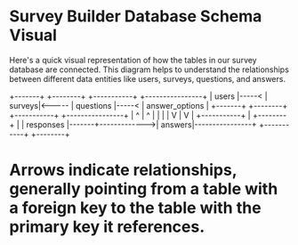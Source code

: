 # Survey Builder Database Schema Visual
Here's a quick visual representation of how the tables in our survey database are connected. This diagram helps to understand the relationships between different data entities like users, surveys, questions, and answers.

+-------+       +--------+       +-----------+       +----------------+
| users |-----< | surveys|<----- | questions |-----< | answer_options |
+-------+       +--------+       +-----------+       +----------------+
    |               ^                  |                     ^
    |               |                  |                     |
    V               |                  V                     |
+-----------+       |              +--------+                |
| responses |-------+------------->| answers|----------------+
+-----------+                      +--------+

# Arrows indicate relationships, generally pointing from a table with a foreign key to the table with the primary key it references.
